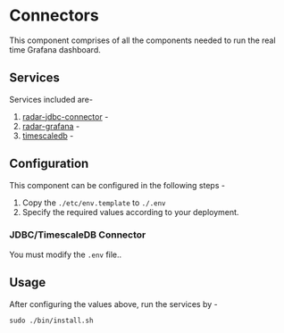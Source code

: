 # Connectors

This component comprises of all the components needed to run the real time Grafana dashboard.

## Services

Services included are-

1. [radar-jdbc-connector](https://github.com/RADAR-base/RADAR-JDBC-Connector) -
2. [radar-grafana](https://github.com/RADAR-base/RADAR-Grafana) -
3. [timescaledb](https://docs.timescale.com/) -

## Configuration

This component can be configured in the following steps -

1. Copy the `./etc/env.template` to `./.env`
2. Specify the required values according to your deployment.

### JDBC/TimescaleDB Connector

You must modify the `.env` file..

## Usage

After configuring the values above, run the services by -

```shell
sudo ./bin/install.sh
```
